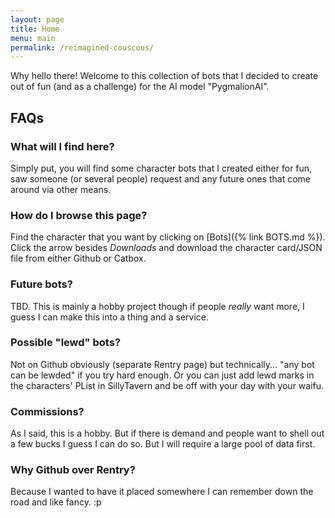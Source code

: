 ```yaml
---
layout: page
title: Home
menu: main
permalink: /reimagined-couscous/
---
```


Why hello there! Welcome to this collection of bots that I decided to create out of fun (and as a challenge) for the AI model "PygmalionAI". 

## FAQs

### What will I find here?

Simply put, you will find some character bots that I created either for fun, saw someone (or several people) request and any future ones that come around via other means. 

### How do I browse this page?

Find the character that you want by clicking on [Bots]({% link BOTS.md %}). Click the arrow besides *Downloads* and download the character card/JSON file from either Github or Catbox.

### Future bots?
TBD. This is mainly a hobby project though if people *really* want more, I guess I can make this into a thing and a service.

### Possible "lewd" bots?
Not on Github obviously (separate Rentry page) but technically... "any bot can be lewded" if you try hard enough. Or you can just add lewd marks in the characters' PList in SillyTavern and be off with your day with your waifu.

### Commissions?
As I said, this is a hobby. But if there is demand and people want to shell out a few bucks I guess I can do so. But I will require a large pool of data first.

### Why Github over Rentry?
Because I wanted to have it placed somewhere I can remember down the road and like fancy. :p